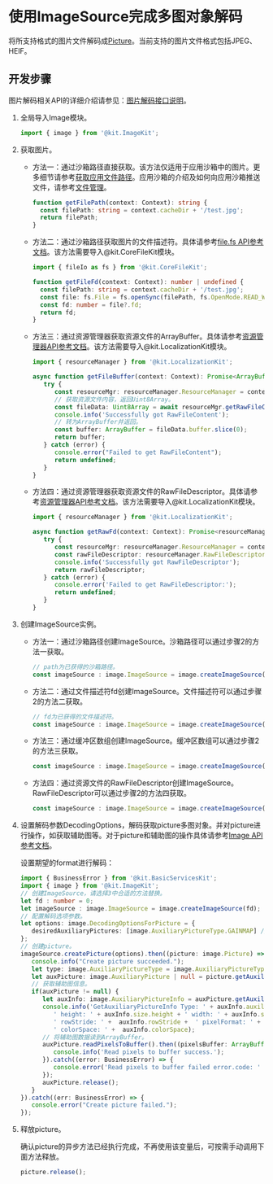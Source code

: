 # 使用ImageSource完成多图对象解码

将所支持格式的图片文件解码成[Picture](image-overview.md)。当前支持的图片文件格式包括JPEG、HEIF。

## 开发步骤

图片解码相关API的详细介绍请参见：[图片解码接口说明](../../reference/apis-image-kit/arkts-apis-image-ImageSource.md)。

1. 全局导入Image模块。

   ```ts
   import { image } from '@kit.ImageKit';
   ```

2. 获取图片。
   - 方法一：通过沙箱路径直接获取。该方法仅适用于应用沙箱中的图片。更多细节请参考[获取应用文件路径](../../application-models/application-context-stage.md#获取应用文件路径)。应用沙箱的介绍及如何向应用沙箱推送文件，请参考[文件管理](../../file-management/app-sandbox-directory.md)。

      ```ts
      function getFilePath(context: Context): string {
        const filePath: string = context.cacheDir + '/test.jpg';
        return filePath;
      }
      ```

   - 方法二：通过沙箱路径获取图片的文件描述符。具体请参考[file.fs API参考文档](../../reference/apis-core-file-kit/js-apis-file-fs.md)。该方法需要导入\@kit.CoreFileKit模块。

      ```ts
      import { fileIo as fs } from '@kit.CoreFileKit';

      function getFileFd(context: Context): number | undefined {
        const filePath: string = context.cacheDir + '/test.jpg';
        const file: fs.File = fs.openSync(filePath, fs.OpenMode.READ_WRITE);
        const fd: number = file?.fd;
        return fd;
      }
      ```

   - 方法三：通过资源管理器获取资源文件的ArrayBuffer。具体请参考[资源管理器API参考文档](../../reference/apis-localization-kit/js-apis-resource-manager.md#getrawfilecontent9-1)。该方法需要导入\@kit.LocalizationKit模块。

      ```ts
      import { resourceManager } from '@kit.LocalizationKit';

      async function getFileBuffer(context: Context): Promise<ArrayBuffer | undefined> {
         try {
            const resourceMgr: resourceManager.ResourceManager = context.resourceManager;
            // 获取资源文件内容，返回Uint8Array。
            const fileData: Uint8Array = await resourceMgr.getRawFileContent('test.jpg');
            console.info('Successfully got RawFileContent');
            // 转为ArrayBuffer并返回。
            const buffer: ArrayBuffer = fileData.buffer.slice(0);
            return buffer;
         } catch (error) {
            console.error("Failed to get RawFileContent");
            return undefined;
         }
      }
      ```

   - 方法四：通过资源管理器获取资源文件的RawFileDescriptor。具体请参考[资源管理器API参考文档](../../reference/apis-localization-kit/js-apis-resource-manager.md#getrawfd9-1)。该方法需要导入\@kit.LocalizationKit模块。
      ```ts
      import { resourceManager } from '@kit.LocalizationKit';

      async function getRawFd(context: Context): Promise<resourceManager.RawFileDescriptor | undefined> {
         try {
            const resourceMgr: resourceManager.ResourceManager = context.resourceManager;
            const rawFileDescriptor: resourceManager.RawFileDescriptor = await resourceMgr.getRawFd('test.jpg');
            console.info('Successfully got RawFileDescriptor');
            return rawFileDescriptor;
         } catch (error) {
            console.error('Failed to get RawFileDescriptor:');
            return undefined;
         }
      }
      ```

3. 创建ImageSource实例。

   - 方法一：通过沙箱路径创建ImageSource。沙箱路径可以通过步骤2的方法一获取。

      ```ts
      // path为已获得的沙箱路径。
      const imageSource : image.ImageSource = image.createImageSource(filePath);
      ```

   - 方法二：通过文件描述符fd创建ImageSource。文件描述符可以通过步骤2的方法二获取。

      ```ts
      // fd为已获得的文件描述符。
      const imageSource : image.ImageSource = image.createImageSource(fd);
      ```

   - 方法三：通过缓冲区数组创建ImageSource。缓冲区数组可以通过步骤2的方法三获取。

      ```ts
      const imageSource : image.ImageSource = image.createImageSource(buffer);
      ```

   - 方法四：通过资源文件的RawFileDescriptor创建ImageSource。RawFileDescriptor可以通过步骤2的方法四获取。

      ```ts
      const imageSource : image.ImageSource = image.createImageSource(rawFileDescriptor);
      ```

4. 设置解码参数DecodingOptions，解码获取picture多图对象。并对picture进行操作，如获取辅助图等。对于picture和辅助图的操作具体请参考[Image API参考文档](../../reference/apis-image-kit/arkts-apis-image-Picture.md)。

   设置期望的format进行解码：
      ```ts
      import { BusinessError } from '@kit.BasicServicesKit';
      import { image } from '@kit.ImageKit';
      // 创建ImageSource，请选择3中合适的方法替换。
      let fd : number = 0;
      let imageSource : image.ImageSource = image.createImageSource(fd);
      // 配置解码选项参数。
      let options: image.DecodingOptionsForPicture = {
         desiredAuxiliaryPictures: [image.AuxiliaryPictureType.GAINMAP] // GAINMAP为需要解码的辅助图类型。
      };
      // 创建picture。
      imageSource.createPicture(options).then((picture: image.Picture) => {
         console.info("Create picture succeeded.");
         let type: image.AuxiliaryPictureType = image.AuxiliaryPictureType.GAINMAP;
         let auxPicture: image.AuxiliaryPicture | null = picture.getAuxiliaryPicture(type);
         // 获取辅助图信息。
         if(auxPicture != null) {
            let auxInfo: image.AuxiliaryPictureInfo = auxPicture.getAuxiliaryPictureInfo();
            console.info('GetAuxiliaryPictureInfo Type: ' + auxInfo.auxiliaryPictureType +
               ' height: ' + auxInfo.size.height + ' width: ' + auxInfo.size.width +
               ' rowStride: ' +  auxInfo.rowStride +  ' pixelFormat: ' + auxInfo.pixelFormat +
               ' colorSpace: ' +  auxInfo.colorSpace);
            // 将辅助图数据读到ArrayBuffer。
            auxPicture.readPixelsToBuffer().then((pixelsBuffer: ArrayBuffer) => {
               console.info('Read pixels to buffer success.');
            }).catch((error: BusinessError) => {
               console.error('Read pixels to buffer failed error.code: ' + JSON.stringify(error.code) + ' ,error.message:' + JSON.stringify(error.message));
            });
            auxPicture.release();
         }
      }).catch((err: BusinessError) => {
         console.error("Create picture failed.");
      });
      ```

5. 释放picture。

   确认picture的异步方法已经执行完成，不再使用该变量后，可按需手动调用下面方法释放。
   ```ts
   picture.release();
   ```